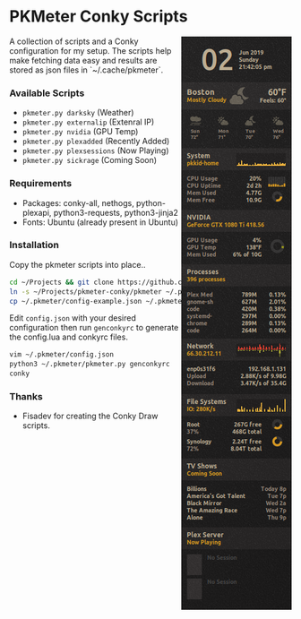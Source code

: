 # PKMeter Conky Scripts
<img align="right" src="preview.png">
A collection of scripts and a Conky configuration for my setup. The scripts help
make fetching data easy and results are stored as json files in `~/.cache/pkmeter`.

### Available Scripts
* `pkmeter.py darksky` (Weather)
* `pkmeter.py externalip` (Extenral IP)
* `pkmeter.py nvidia` (GPU Temp)
* `pkmeter.py plexadded` (Recently Added)
* `pkmeter.py plexsessions` (Now Playing)
* `pkmeter.py sickrage` (Coming Soon)

### Requirements
* Packages: conky-all, nethogs, python-plexapi, python3-requests, python3-jinja2
* Fonts: Ubuntu (already present in Ubuntu)

### Installation
Copy the pkmeter scripts into place..
```bash
cd ~/Projects && git clone https://github.com/mjs7231/pkmeter-conky.git
ln -s ~/Projects/pkmeter-conky/pkmeter ~/.pkmeter
cp ~/.pkmeter/config-example.json ~/.pkmeter/config.json
```

Edit `config.json` with your desired configuration then run
`genconkyrc` to generate the config.lua and conkyrc files.
```bash
vim ~/.pkmeter/config.json
python3 ~/.pkmeter/pkmeter.py genconkyrc
conky
```

### Thanks
* Fisadev for creating the Conky Draw scripts.
